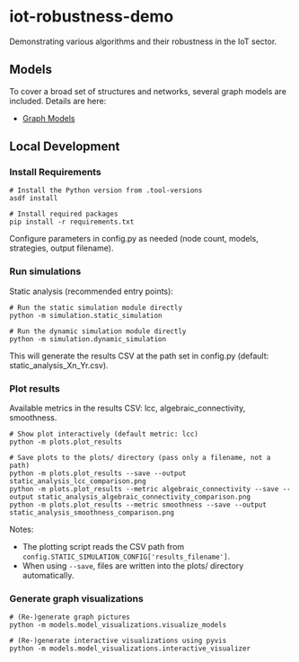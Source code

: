 # iot-robustness-demo

Demonstrating various algorithms and their robustness in the IoT sector.

## Models

To cover a broad set of structures and networks, several graph models are included. Details are here:

- [Graph Models](MODELS_README.md/#static-graph-models)

## Local Development

### Install Requirements

```shell
# Install the Python version from .tool-versions
asdf install

# Install required packages
pip install -r requirements.txt
```

Configure parameters in config.py as needed (node count, models, strategies, output filename).

### Run simulations

Static analysis (recommended entry points):

```shell
# Run the static simulation module directly
python -m simulation.static_simulation

# Run the dynamic simulation module directly
python -m simulation.dynamic_simulation
```

This will generate the results CSV at the path set in config.py (default: static_analysis_Xn_Yr.csv).

### Plot results

Available metrics in the results CSV: lcc, algebraic_connectivity, smoothness.

```shell
# Show plot interactively (default metric: lcc)
python -m plots.plot_results

# Save plots to the plots/ directory (pass only a filename, not a path)
python -m plots.plot_results --save --output static_analysis_lcc_comparison.png
python -m plots.plot_results --metric algebraic_connectivity --save --output static_analysis_algebraic_connectivity_comparison.png
python -m plots.plot_results --metric smoothness --save --output static_analysis_smoothness_comparison.png
```

Notes:
- The plotting script reads the CSV path from `config.STATIC_SIMULATION_CONFIG['results_filename']`.
- When using `--save`, files are written into the plots/ directory automatically.

### Generate graph visualizations

```shell
# (Re-)generate graph pictures
python -m models.model_visualizations.visualize_models

# (Re-)generate interactive visualizations using pyvis
python -m models.model_visualizations.interactive_visualizer
```

